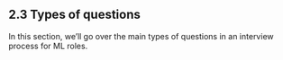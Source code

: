 ## 2.3 Types of questions

In this section, we’ll go over the main types of questions in an interview process for ML roles.